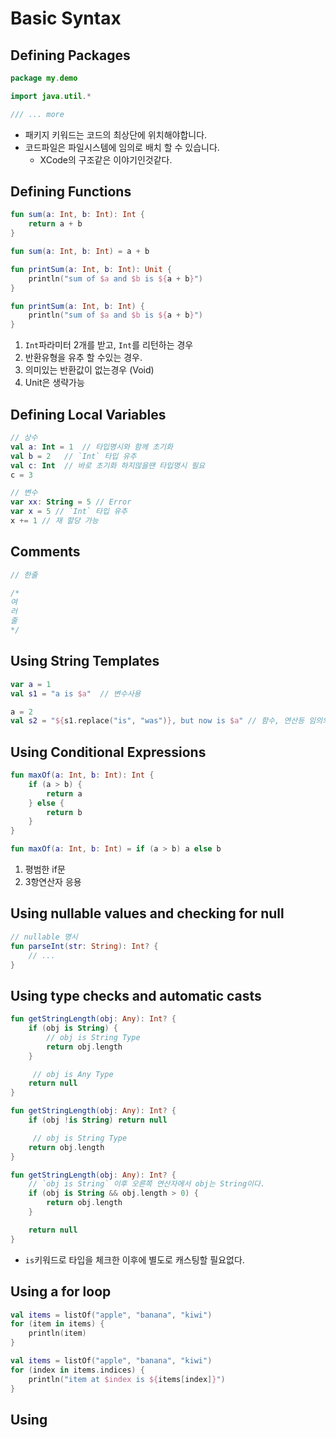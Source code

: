 # Basic Syntax

## Defining Packages
```kotlin
package my.demo

import java.util.*

/// ... more
```
* 패키지 키워드는 코드의 최상단에 위치해야합니다.
* 코드파일은 파일시스템에 임의로 배치 할 수 있습니다.
	* XCode의 구조같은 이야기인것같다.

## Defining Functions
```kotlin
fun sum(a: Int, b: Int): Int {
	return a + b
}

fun sum(a: Int, b: Int) = a + b

fun printSum(a: Int, b: Int): Unit {
	println("sum of $a and $b is ${a + b}")
}

fun printSum(a: Int, b: Int) {
	println("sum of $a and $b is ${a + b}")
}
```	
1. `Int`파라미터 2개를 받고, `Int`를 리턴하는 경우
2. 반환유형을 유추 할 수있는 경우.
3. 의미있는 반환값이 없는경우 (Void)
4. Unit은 생략가능

## Defining Local Variables
```kotlin
// 상수
val a: Int = 1  // 타입명시와 함께 초기화
val b = 2   // `Int` 타입 유추
val c: Int  // 바로 초기화 하지않을땐 타입명시 필요
c = 3
```
```kotlin
// 변수
var xx: String = 5 // Error
var x = 5 // `Int` 타입 유추
x += 1 // 재 할당 가능
```

## Comments
```kotlin
// 한줄

/*
여
러
줄
*/
```

## Using String Templates
```kotlin
var a = 1
val s1 = "a is $a"  // 변수사용

a = 2
val s2 = "${s1.replace("is", "was")}, but now is $a" // 함수, 연산등 임의의 표현식
```

## Using Conditional Expressions
```kotlin
fun maxOf(a: Int, b: Int): Int {
    if (a > b) {
        return a
    } else {
        return b
    }
}

fun maxOf(a: Int, b: Int) = if (a > b) a else b
```
1. 평범한 if문
2. 3항연산자 응용

## Using nullable values and checking for null
```kotlin
// nullable 명시
fun parseInt(str: String): Int? {
    // ...
}
```

## Using type checks and automatic casts
```kotlin
fun getStringLength(obj: Any): Int? {
    if (obj is String) {
        // obj is String Type
        return obj.length
    }

	 // obj is Any Type
    return null
}

fun getStringLength(obj: Any): Int? {
    if (obj !is String) return null

	 // obj is String Type
    return obj.length
}

fun getStringLength(obj: Any): Int? {
    // `obj is String` 이후 오른쪽 연산자에서 obj는 String이다.
    if (obj is String && obj.length > 0) {
        return obj.length
    }

    return null
}
```
* `is`키워드로 타입을 체크한 이후에 별도로 캐스팅할 필요없다.

## Using a for loop
```kotlin
val items = listOf("apple", "banana", "kiwi")
for (item in items) {
    println(item)
}

val items = listOf("apple", "banana", "kiwi")
for (index in items.indices) {
    println("item at $index is ${items[index]}")
}
```

## Using